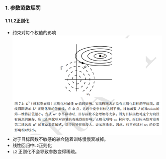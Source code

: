 
### 1. 参数范数惩罚

#### 1.1 L2正则化

* 约束对每个权值的影响
![](readme/13.110-L2正则图示.png)
* 对于目标函数不敏感的轴会随着训练慢慢衰减掉。
* 线性回归中`L2`正则化
* `L2` 正则化不会导致参数变得稀疏。
